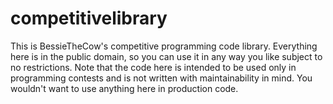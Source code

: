 # competitivelibrary
This is BessieTheCow's competitive programming code library. Everything here is in the public domain, so you can use it in any way you like subject to no restrictions. Note that the code here is intended to be used only in programming contests and is not written with maintainability in mind. You wouldn't want to use anything here in production code.
